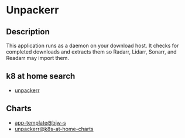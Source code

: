 # Unpackerr

## Description

This application runs as a daemon on your download host. It checks for completed downloads and extracts them so Radarr, Lidarr, Sonarr, and Readarr may import them.

## k8 at home search

- [unpackerr](https://nanne.dev/k8s-at-home-search/#/unpackerr)

## Charts

- [app-template@bjw-s](https://bjw-s.github.io/helm-charts/)
- [unpackerr@k8s-at-home-charts](https://k8s-at-home.com/charts/)
